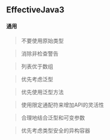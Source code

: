 ## EffectiveJava3

#### 通用

> 不要使用原始类型

> 消除非检查警告

> 列表优于数组

> 优先考虑泛型

> 优先使用泛型方法

> 使用限定通配符来增加API的灵活性

> 合理地结合泛型和可变参数

> 优先考虑类型安全的异构容器